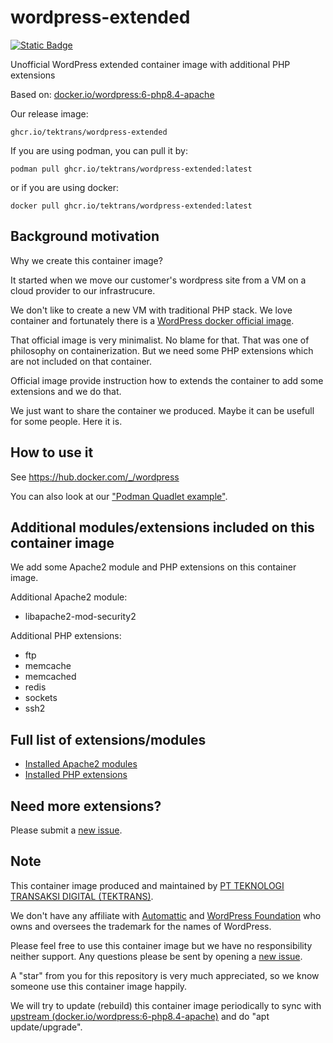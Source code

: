 # wordpress-extended

[![Static Badge](https://img.shields.io/badge/containerized_by-tektrans-blue)](https://tektrans.id)

Unofficial WordPress extended container image with additional PHP extensions

Based on: [docker.io/wordpress:6-php8.4-apache](https://hub.docker.com/_/wordpress)

Our release image:
```
ghcr.io/tektrans/wordpress-extended
```

If you are using podman, you can pull it by:
```shell
podman pull ghcr.io/tektrans/wordpress-extended:latest
```

or if you are using docker:

```shell
docker pull ghcr.io/tektrans/wordpress-extended:latest
```

## Background motivation
Why we create this container image?

It started when we move our customer's wordpress site from a VM on a cloud provider
to our infrastrucure.

We don't like to create a new VM with traditional PHP stack.
We love container and fortunately there is a 
[WordPress docker official image](https://hub.docker.com/_/wordpress).

That official image is very minimalist. No blame for that.
That was one of philosophy on containerization.
But we need some PHP extensions which are not included on that container.

Official image provide instruction how to extends the container
to add some extensions and we do that.

We just want to share the container we produced.
Maybe it can be usefull for some people.
Here it is.

## How to use it
See https://hub.docker.com/_/wordpress

You can also look at our ["Podman Quadlet example"](examples/quadlet/).

## Additional modules/extensions included on this container image
We add some Apache2 module and PHP extensions on this container image.

Additional Apache2 module:
* libapache2-mod-security2

Additional PHP extensions:
* ftp
* memcache
* memcached
* redis
* sockets
* ssh2

## Full list of extensions/modules
* [Installed Apache2 modules](apache2-modules.txt)
* [Installed PHP extensions](php-extensions.txt)

## Need more extensions?
Please submit a [new issue](https://github.com/tektrans/wordpress-extended/issues/new/choose).

## Note
This container image produced and maintained by
[PT TEKNOLOGI TRANSAKSI DIGITAL (TEKTRANS)](https://tektrans.id).

We don't have any affiliate with 
[Automattic](https://automattic.com/)
and
[WordPress Foundation](https://wordpressfoundation.org/)
who owns and oversees the trademark for the names of WordPress.

Please feel free to use this container image but we have no responsibility neither support.
Any questions please be sent by opening a
[new issue](https://github.com/tektrans/wordpress-extended/issues/new/choose).

A "star" from you for this repository is very much appreciated,
so we know someone use this container image happily.

We will try to update (rebuild) this container image periodically
to sync with [upstream (docker.io/wordpress:6-php8.4-apache)](https://hub.docker.com/_/wordpress)
and do "apt update/upgrade".
